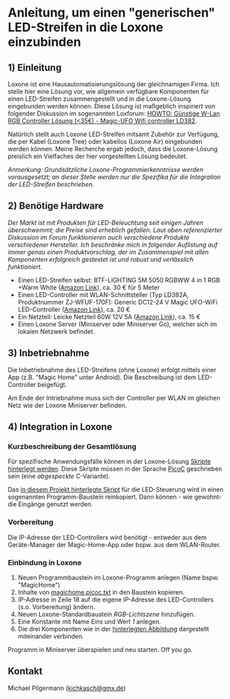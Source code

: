# Anleitung, um einen "generischen" LED-Streifen in die Loxone einzubinden 

## 1) Einleitung
Loxone ist eine Hausautomatisierungslösung der gleichnamigen Firma. Ich stelle hier eine Lösung vor, wie allgemein verfügbare Komponenten für einen LED-Streifen zusammengestellt und in die Loxone-Lösung eingebunden werden können.
Diese Lösung ist maßgeblich inspiriert von folgender Diskussion im sogenannten Loxforum: [HOWTO: Günstige W-Lan RGB Controller Lösung (<35€) - Magic-UFO Wifi controller LD382](https://www.loxforum.com/forum/faqs-tutorials-howto-s/1236-howto-g%C3%BCnstige-w-lan-rgb-controller-l%C3%B6sung-35%E2%82%AC-magic-ufo-wifi-controller-ld382).

Natürlich stellt auch Loxone LED-Streifen mitsamt Zubehör zur Verfügung, die per Kabel (Loxone Tree) oder kabellos (Loxone Air) eingebunden werden können. Meine Recherche ergab jedoch, dass die Loxone-Lösung preislich ein Vielfaches der hier vorgestellten Lösung bedeutet.

*Anmerkung: Grundsätzliche Loxone-Programmierkenntnisse werden vorausgesetzt; an dieser Stelle werden nur die Spezifika für die Integration der LED-Streifen beschrieben.*

## 2) Benötige Hardware
*Der Markt ist mit Produkten für LED-Beleuchtung seit einigen Jahren überschwemmt; die Preise sind erheblich gefallen. Laut oben referenzierter Diskussion im Forum funktionieren auch verschiedene Produkte verschiedener Hersteller. Ich beschränke mich in folgender Auflistung auf immer genau einen Produktvorschlag, der im Zusammenspiel mit allen Komponenten erfolgreich gestestet ist und robust und verlässlich funktioniert.*

* Einen LED-Streifen selbst: BTF-LIGHTING 5M 5050 RGBWW 4 in 1 RGB +Warm White ([Amazon Link](https://www.amazon.de/gp/product/B01D1I50UW/ref=ppx_yo_dt_b_asin_title_o07_s01?ie=UTF8&psc=1)), ca. 30 € für 5 Meter
* Einen LED-Controller mit WLAN-Schnittsteller (Typ LD382A, Produktnummer ZJ-WFUF-170F): Generic DC12-24 V Magic UFO-WiFi LED-Controller ([Amazon Link](https://www.amazon.de/gp/product/B00Q7STR4E/ref=ppx_yo_dt_b_asin_title_o07_s00?ie=UTF8&psc=1)), ca. 20 €
* Ein Netzteil: Leicke Netzteil 60W 12V 5A ([Amazon Link](https://www.amazon.de/gp/product/B001W3UYLY/ref=ppx_yo_dt_b_asin_title_o07_s00?ie=UTF8&psc=1)), ca. 15 €
* Einen Loxone Server (Miniserver oder Miniserver Go), welcher sich im lokalen Netzwerk befindet.

## 3) Inbetriebnahme
Die Inbetriebnahme des LED-Streifens (ohne Loxone) erfolgt mittels einer App (z.B. "Magic Home" unter Android). Die Beschreibung ist dem LED-Controller beigefügt.

Am Ende der Intriebnahme muss sich der Controller per WLAN im gleichen Netz wie der Loxone Miniserver befinden.

## 4) Integration in Loxone

### Kurzbeschreibung der Gesamtlösung
Für spezifische Anwendungsfälle können in der Loxone-Lösung [Skripte hinterlegt werden](https://www.loxone.com/dede/kb/script-programming/). Diese Skripte müssen in der Sprache [PicoC](http://code.google.com/p/picoc/) geschrieben sein (eine *abgespeckte* C-Variante). 

Das [in diesem Projekt hinterlegte Skript](https://github.com/kichkasch/kichkasch_loxonetools/blob/master/magichome/magichome.picoc.txt) für die LED-Steuerung wird in einen sogenannten Programm-Baustein reinkopiert. Dann können - wie gewohnt- die Eingänge genutzt werden.

### Vorbereitung
Die IP-Adresse der LED-Controllers wird benötigt - entweder aus dem Geräte-Manager der Magic-Home-App oder bspw. aus dem WLAN-Router.

### Einbindung in Loxone
1) Neuen Programmbaustein im Loxone-Programm anlegen (Name bspw. "MagicHome")
2) Inhalte von [magichome.picoc.txt](https://github.com/kichkasch/kichkasch_loxonetools/blob/master/magichome/magichome.picoc.txt) in den Baustein kopieren.
3) IP-Adresse in Zeile 18 auf die eigene IP-Adresse des LED-Controllers (s.o. Vorbereitung) ändern.
4) Neuen Loxone-Standardbaustein *RGB-Lichtszene* hinzufügen.
5) Eine Konstante mit Name *Eins* und Wert *1* anlegen.
6) Die drei Komponenten wie in der [hinterlegten Abbildung](https://github.com/kichkasch/kichkasch_loxonetools/blob/master/magichome/magicHome.loxone.jpg) dargestellt miteinander verbinden.

Programm in Miniserver überspielen und neu starten. Off you go.

## Kontakt
Michael Pilgermann (kichkasch@gmx.de)
